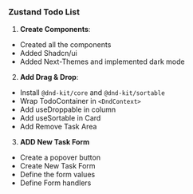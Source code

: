 ### Zustand Todo List

1. **Create Components**:

- Created all the components
- Added Shadcn/ui
- Added Next-Themes and implemented dark mode

2. **Add Drag & Drop**:
- Install `@dnd-kit/core` and `@dnd-kit/sortable`
- Wrap TodoContainer in `<DndContext>`
- Add useDroppable in column
- Add useSortable in Card
- Add Remove Task Area

3. **ADD New Task Form**
- Create a popover button
- Create New Task Form
- Define the form values
- Define Form handlers